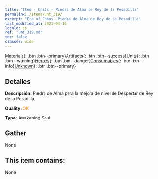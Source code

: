 ```yaml
---
title: "Item - Units - Piedra de Alma de Rey de la Pesadilla"
permalink: /Items/unt_319/
excerpt: "Era of Chaos  Piedra de Alma de Rey de la Pesadilla"
last_modified_at: 2021-04-16
locale: es
ref: "unt_319.md"
toc: false
classes: wide
---
```

 [Materials](/es/Items/){: .btn .btn--primary}[Artifacts](/es/Items/Artifacts/){: .btn .btn--success}[Units](/es/Items/Units/){: .btn .btn--warning}[Heroes](/es/Items/Heroes/){: .btn .btn--danger}[Consumables](/es/Items/Consumables/){: .btn .btn--info}[Unknown](/es/Items/Unknown/){: .btn .btn--primary}

## Detalles
 **Descripción:** Piedra de Alma para la mejora de nivel de Despertar de Rey de la Pesadilla.

 **Quality:** <span style="color: #FF8C00">OK</span>

 **Type:** Awakening Soul

## Gather

  None

## This item contains:

  None

